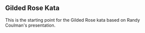 ## Gilded Rose Kata

This is the starting point for the Gilded Rose kata based on Randy Coulman's presentation.